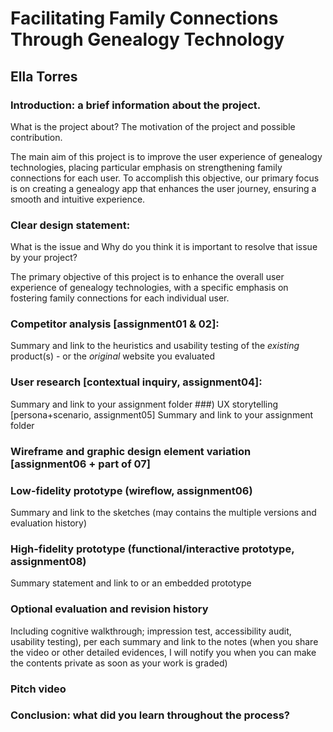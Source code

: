 # Facilitating Family Connections Through Genealogy Technology
## Ella Torres

### Introduction: a brief information about the project. 
What is the project about? The motivation of the project and possible contribution.

The main aim of this project is to improve the user experience of genealogy technologies, placing particular emphasis on strengthening 
family connections for each user. To accomplish this objective, our primary focus is on creating a genealogy app that enhances the user journey,
ensuring a smooth and intuitive experience. 

### Clear design statement: 
What is the issue and Why do you think it is important to resolve that issue by your project? 

The primary objective of this project is to enhance the overall user experience of genealogy technologies, with a specific emphasis on fostering 
family connections for each individual user.

### Competitor analysis [assignment01 & 02]:
Summary and link to the heuristics and usability testing of the *existing* product(s) - or the *original* website you evaluated
### User research [contextual inquiry, assignment04]:
Summary and link to your assignment folder
###) UX storytelling [persona+scenario, assignment05]
Summary and link to your assignment folder
### Wireframe and graphic design element variation [assignment06 + part of 07]
### Low-fidelity prototype (wireflow, assignment06)
Summary and link to the sketches (may contains the multiple versions and evaluation history)
### High-fidelity prototype (functional/interactive prototype, assignment08)
Summary statement and link to or an embedded prototype
### Optional evaluation and revision history 
Including cognitive walkthrough; impression test, accessibility audit, usability testing), per each summary and link to the notes (when you share the video or other detailed evidences, I will notify you when you can make the contents private as soon as your work is graded)
### Pitch video 
### Conclusion: what did you learn throughout the process?
